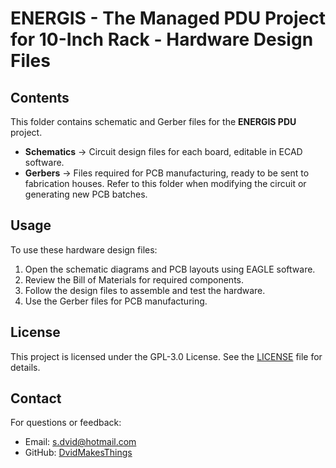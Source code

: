 # ENERGIS - The Managed PDU Project for 10-Inch Rack - Hardware Design Files

## Contents
This folder contains schematic and Gerber files for the **ENERGIS PDU** project.
- **Schematics** → Circuit design files for each board, editable in ECAD software.
- **Gerbers** → Files required for PCB manufacturing, ready to be sent to fabrication houses.
Refer to this folder when modifying the circuit or generating new PCB batches.

## Usage
To use these hardware design files:
1. Open the schematic diagrams and PCB layouts using EAGLE software.
2. Review the Bill of Materials for required components.
3. Follow the design files to assemble and test the hardware.
4. Use the Gerber files for PCB manufacturing.

## License
This project is licensed under the GPL-3.0 License. See the [LICENSE](LICENSE) file for details.

## Contact
For questions or feedback:
- Email: [s.dvid@hotmail.com](mailto:s.dvid@hotmail.com)
- GitHub: [DvidMakesThings](https://github.com/DvidMakesThings)
